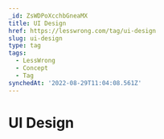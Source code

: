 ```yaml
---
_id: ZsWDPoXcchbGneaMX
title: UI Design
href: https://lesswrong.com/tag/ui-design
slug: ui-design
type: tag
tags:
  - LessWrong
  - Concept
  - Tag
synchedAt: '2022-08-29T11:04:08.561Z'
---
```

# UI Design

